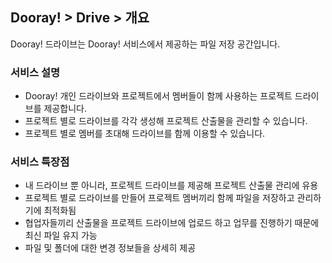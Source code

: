 ## Dooray! > Drive > 개요

Dooray! 드라이브는 Dooray! 서비스에서 제공하는 파일 저장 공간입니다. 

### 서비스 설명

- Dooray! 개인 드라이브와 프로젝트에서 멤버들이 함께 사용하는 프로젝트 드라이브를 제공합니다. 
- 프로젝트 별로 드라이브를 각각 생성해 프로젝트 산출물을 관리할 수 있습니다. 
- 프로젝트 별로 멤버를 초대해 드라이브를 함께 이용할 수 있습니다.  

### 서비스 특장점

- 내 드라이브 뿐 아니라, 프로젝트 드라이브를 제공해 프로젝트 산출물 관리에 유용
- 프로젝트 별로 드라이브를 만들어 프로젝트 멤버끼리 함께 파일을 저장하고 관리하기에 최적화됨 
- 협업자들끼리 산출물을 프로젝트 드라이브에 업로드 하고 업무를 진행하기 때문에 최신 파일 유지 가능
- 파일 및 폴더에 대한 변경 정보들을 상세히 제공



